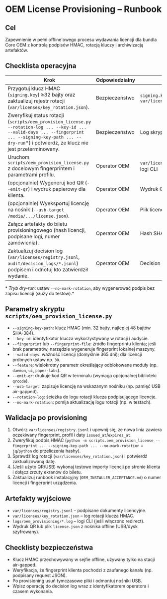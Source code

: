 # OEM License Provisioning – Runbook

## Cel
Zapewnienie w pełni offline'owego procesu wydawania licencji dla bundla Core OEM z kontrolą podpisów HMAC, rotacją kluczy i archiwizacją artefaktów.

## Checklista operacyjna
| Krok | Odpowiedzialny | Artefakty | Akceptacja |
| --- | --- | --- | --- |
| Przygotuj klucz HMAC (`signing.key`) ≥32 bajty oraz zaktualizuj rejestr rotacji (`var/licenses/key_rotation.json`). | Bezpieczeństwo | `signing.key`, `var/licenses/key_rotation.json` | Security Lead |
| Zweryfikuj status rotacji (`scripts/oem_provision_license.py --rotation-log ... --key-id ... --valid-days ... --fingerprint ... --signing-key-path ... --dry-run`*) i potwierdź, że klucz nie jest przeterminowany. | Bezpieczeństwo | Log skryptu | Security Lead |
| Uruchom `scripts/oem_provision_license.py` z docelowym fingerprintem i parametrami profilu. | Operator OEM | `var/licenses/registry.jsonl`, logi CLI | OEM Ops |
| (opcjonalnie) Wygeneruj kod QR (`--emit-qr`) i wydruk papierowy dla klienta. | Operator OEM | Wydruk QR | OEM Ops |
| (opcjonalnie) Wyeksportuj licencję na nośnik (`--usb-target /media/.../license.json`). | Operator OEM | Plik licencyjny na USB | OEM Ops |
| Załącz artefakty do biletu provisioningowego (hash licencji, podpisane logi, numer zamówienia). | Operator OEM | Hash SHA-384, log CLI | Product Owner |
| Zaktualizuj decision log (`var/licenses/registry.jsonl`, `audit/decision_logs/*.jsonl`) podpisem i odnotuj kto zatwierdził wydanie. | Operator OEM | Decision log | Compliance |

\* *Tryb dry-run*: ustaw `--no-mark-rotation`, aby wygenerować podpis bez zapisu licencji (służy do testów).* 

## Parametry skryptu `scripts/oem_provision_license.py`
- `--signing-key-path`: klucz HMAC (min. 32 bajty, najlepiej 48 bajtów SHA-384).
- `--key-id`: identyfikator klucza wykorzystywany w rotacji i audycie.
- `--fingerprint` lub `--fingerprint-file`: źródło fingerprintu klienta; jeśli brak parametrów, narzędzie wygeneruje fingerprint lokalnej maszyny.
- `--valid-days`: ważność licencji (domyślnie 365 dni); dla licencji próbnych ustaw np. `30`.
- `--feature`: wielokrotny parametr określający odblokowane moduły (np. `daemon`, `ui`, `paper-labs`).
- `--emit-qr`: drukuje kod QR w terminalu (wymaga opcjonalnej biblioteki `qrcode`).
- `--usb-target`: zapisuje licencję na wskazanym nośniku (np. pamięć USB air-gapped).
- `--rotation-log`: ścieżka do logu rotacji klucza podpisującego licencje.
- `--no-mark-rotation`: pomija aktualizację logu rotacji (np. w testach).

## Walidacja po provisioning
1. Otwórz `var/licenses/registry.jsonl` i upewnij się, że nowa linia zawiera oczekiwany fingerprint, profil i daty `issued_at`/`expires_at`.
2. Zweryfikuj podpis HMAC (`python -m scripts.oem_provision_license --fingerprint ... --signing-key-path ... --no-mark-rotation` + `jq`/`python` do przeliczenia hashy).
3. Sprawdź log rotacji (`var/licenses/key_rotation.json`) i potwierdź zaktualizowaną datę.
4. (Jeśli użyto QR/USB) wykonaj testowe importy licencji po stronie klienta i dołącz zrzuty ekranów do biletu.
5. Zaktualizuj runbook instalacyjny (`OEM_INSTALLER_ACCEPTANCE.md`) o numer licencji i fingerprint urządzenia.

## Artefakty wyjściowe
- `var/licenses/registry.jsonl` – podpisane dokumenty licencyjne.
- `var/licenses/key_rotation.json` – log rotacji klucza HMAC.
- `logs/oem_provisioning/*.log` – logi CLI (jeśli włączono redirect).
- Wydruk QR lub plik `license.json` z nośnika offline (USB/dysk szyfrowany).

## Checklisty bezpieczeństwa
- Klucz HMAC przechowywany w sejfie offline, używany tylko na stacji air-gapped.
- Weryfikacja, że fingerprint klienta pochodzi z zaufanego kanału (np. podpisany request JSON).
- Po provisioning usuń tymczasowe pliki i odmontuj nośniki USB.
- Wpisz operację do decision log wraz z identyfikatorem operatora i czasem wykonania.
